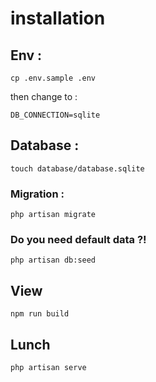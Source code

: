 # installation

## Env :

```
cp .env.sample .env
```

then change to :

```
DB_CONNECTION=sqlite
```

## Database :

```
touch database/database.sqlite
```

### Migration :

```
php artisan migrate
```

### Do you need default data ?!

```
php artisan db:seed
```

## View

```
npm run build
```

## Lunch

```
php artisan serve
```
